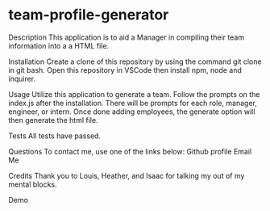# team-profile-generator

Description
This application is to aid a Manager in compiling their team information into a a HTML file.

Installation
 Create a clone of this repository by using the command git clone in git bash. Open this repository in VSCode then install npm, node and inquirer.

Usage
Utilize this application to generate a team. Follow the prompts on the index.js after the installation. There will be prompts for each role, manager, engineer, or intern. Once done adding employees, the generate option will then generate the html file.

Tests
All tests have passed.

Questions
To contact me, use one of the links below:
Github profile
Email Me

Credits
Thank you to Louis, Heather, and Isaac for talking my out of my mental blocks.

Demo